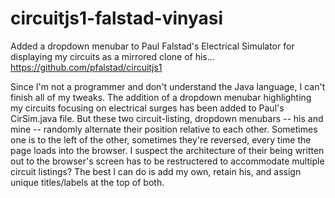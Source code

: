 # circuitjs1-falstad-vinyasi
Added a dropdown menubar to Paul Falstad's Electrical Simulator for displaying my circuits as a mirrored clone of his...
https://github.com/pfalstad/circuitjs1

Since I'm not a programmer and don't understand the Java language, I can't finish all of my tweaks. The addition of a dropdown menubar highlighting my circuits focusing on electrical surges has been added to Paul's CirSim.java file. But these two circuit-listing, dropdown menubars -- his and mine -- randomly alternate their position relative to each other. Sometimes one is to the left of the other, sometimes they're reversed, every time the page loads into the browser. I suspect the architecture of their being written out to the browser's screen has to be restructered to accommodate multiple circuit listings? The best I can do is add my own, retain his, and assign unique titles/labels at the top of both.

